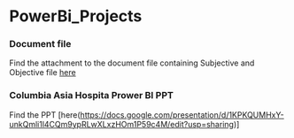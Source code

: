 # PowerBi_Projects
### Document file

Find the attachment to the document file containing Subjective and Objective file [here](https://docs.google.com/document/d/1azwXS3qj-uTRhHjk_c9VUELwAMaAjIFwjN93mRYETAo/edit?usp=sharing)
### Columbia Asia Hospita Prower BI PPT
Find the PPT [here(https://docs.google.com/presentation/d/1KPKQUMHxY-unkQmli1l4CQm9ypRLwXLxzHOm1P59c4M/edit?usp=sharing)]



